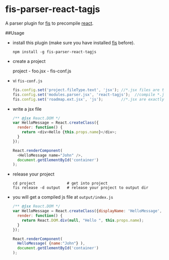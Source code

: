 # fis-parser-react-tagjs

A parser plugin for [fis](https://github.com/fis-dev/fis) to precompile [react](http://facebook.github.io/react/).

##Usage

* install this plugin (make sure you have installed [fis](https://github.com/fis-dev/fis) before).

    ```shell
    npm install -g fis-parser-react-tagjs
    ```

* create a project

    project
        - foo.jsx
        - fis-conf.js

* vi ``fis-conf.js``

    ```javascript
    fis.config.set('project.fileType.text', 'jsx'); //*.jsx files are text file.
    fis.config.set('modules.parser.jsx', 'react-tagjs');  //compile *.jsx with fis-parser-react-tagjs plugin
    fis.config.set('roadmap.ext.jsx', 'js');        //*.jsx are exactly treat as *.js
    ```
* write a jsx file

    ```javascript
    /** @jsx React.DOM */
    var HelloMessage = React.createClass({
      render: function() {
        return <div>Hello {this.props.name}</div>;
      }
    });

    React.renderComponent(
      <HelloMessage name="John" />,
      document.getElementById('container')
    );
    ```

* release your project

    ```shell
    cd project              # get into project
    fis release -d output   # release your project to output dir
    ```

* you will get a compiled js file at ``output/index.js``

    ```javascript
    /** @jsx React.DOM */
    var HelloMessage = React.createClass({displayName: 'HelloMessage',
      render: function() {
        return React.DOM.div(null, "Hello ", this.props.name);
      }
    });

    React.renderComponent(
      HelloMessage( {name:"John"} ),
      document.getElementById('container')
    );
    ```

